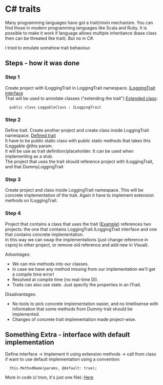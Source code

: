 # C# traits

Many programming languages have got a trait/mixin mechanism. You can find those in modern programming languages like Scala and Ruby. 
It is possible to make it work if language allows multiple inheritance (base class then can be threated like trait).
But no in C#.

I tried to emulate somehow trait behaviour.

## Steps - how it was done
### Step 1
Create project with ILoggingTrait in LoggingTrait namespace. [ILoggingTrait interface](https://github.com/lemmit/CSharpTraits/blob/master/LoggingTrait/ILoggingTrait.cs)  
That will be used to annotate classes ("extending the trait") [Extended class](https://github.com/lemmit/CSharpTraits/blob/master/CSharpTraits/LoggableClass.cs):  
```
  public class LoggableClass : ILoggingTrait
```
### Step 2
Define trait. Create another project and create class inside LoggingTrait namespace. [Defined trait](https://github.com/lemmit/CSharpTraits/blob/master/DefineLoggingTrait/DummyLoggingTrait.cs)  
It have to be public static class with public static methods that takes this ILoggable @this param.  
It will be use as trait definition/placeholder. It can be used when implementing as a stub.   
The project that uses the trait should reference project with ILoggingTrait, and that DummyLoggingTrait
### Step 3
Create project and class inside LoggingTrait namespace. This will be concrete implementation of the trait. Again it have to implement extension methods on ILoggingTrait.

### Step 4
Project that contains a class that uses the trait ([Example](https://github.com/lemmit/CSharpTraits/blob/master/CSharpTraits/))   references two projects: the one that contains LoggingTrait.ILoggingTrait interface and one that contains concrete implementation.  
In this way we can swap the implementations (just change reference in csproj to other project, or remove old reference and add new in Visual). 

Advantages:
* We can mix methods into our classes.  
* In case we have any method missing from our implementation we'll get a compile time error!  
* Resolved at compile time (no real-time DI).  
* Traits can also use state. Just specify the properties in an ITrait.  

Disadvantages:
* No tools to pick concrete implementation easier, and no Intellisense with information that some methods from Dummy trait should be implemented.  
* Changes of concrete trait implementation made project-wise.  


## Something Extra - interface with default implementation  
Define interface -> Implement it using extension methods -> call from class if want to use default implementation using a convention: 
```
  this.MethodName(params, @default: true);  
```  
More in code (c'mon, it's just one file):   [Here](https://github.com/lemmit/CSharpTraits/blob/master/CSharpInterfaceWithDefaultImplementation/Program.cs)
